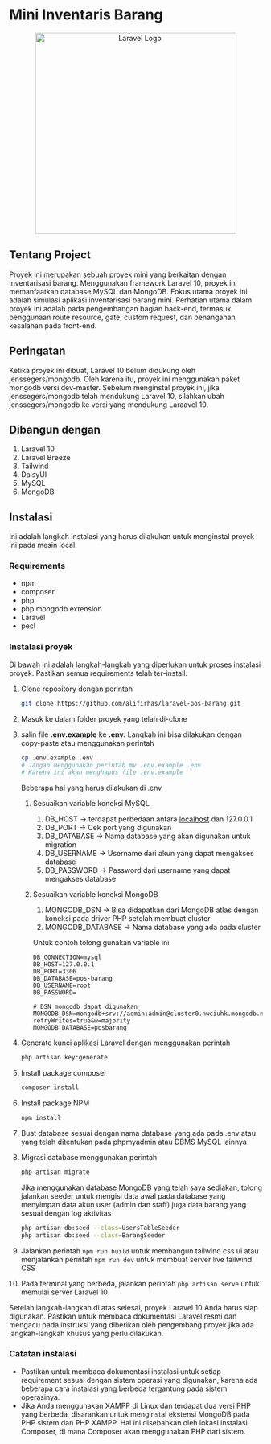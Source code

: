 # Mini Inventaris Barang

<p align="center">
    <a href="https://laravel.com" target="_blank">
        <img src="https://raw.githubusercontent.com/laravel/art/master/logo-lockup/5%20SVG/2%20CMYK/1%20Full%20Color/laravel-logolockup-cmyk-red.svg" width="400" alt="Laravel Logo">
    </a>
</p>

## Tentang Project

Proyek ini merupakan sebuah proyek mini yang berkaitan dengan inventarisasi barang. Menggunakan framework Laravel 10, proyek ini memanfaatkan database MySQL dan MongoDB. Fokus utama proyek ini adalah simulasi aplikasi inventarisasi barang mini. Perhatian utama dalam proyek ini adalah pada pengembangan bagian back-end, termasuk penggunaan route resource, gate, custom request, dan penanganan kesalahan pada front-end.

## Peringatan

Ketika proyek ini dibuat, Laravel 10 belum didukung oleh jenssegers/mongodb. Oleh karena itu, proyek ini menggunakan paket mongodb versi dev-master. Sebelum menginstal proyek ini, jika jenssegers/mongodb telah mendukung Laravel 10, silahkan ubah jenssegers/mongodb ke versi yang mendukung Laraavel 10.

## Dibangun dengan

1. Laravel 10
2. Laravel Breeze
3. Tailwind
4. DaisyUI
5. MySQL
6. MongoDB

## Instalasi

Ini adalah langkah instalasi yang harus dilakukan untuk menginstal proyek ini pada mesin local.

### Requirements

- npm
- composer
- php
- php mongodb extension
- Laravel
- pecl

### Instalasi proyek

Di bawah ini adalah langkah-langkah yang diperlukan untuk proses instalasi proyek. Pastikan semua requirements telah ter-install.

1. Clone repository dengan perintah

    ```bash
    git clone https://github.com/alifirhas/laravel-pos-barang.git
    ```

2. Masuk ke dalam folder proyek yang telah di-clone
3. salin file **.env.example** ke **.env.** Langkah ini bisa dilakukan dengan copy-paste atau menggunakan perintah

    ```bash
    cp .env.example .env
    # Jangan menggunakan perintah mv .env.example .env
    # Karena ini akan menghapus file .env.example
    ```

    Beberapa hal yang harus dilakukan di .env

    1. Sesuaikan variable koneksi MySQL
        1. DB_HOST → terdapat perbedaan antara [localhost](http://localhost) dan 127.0.0.1
        2. DB_PORT → Cek port yang digunakan
        3. DB_DATABASE → Nama database yang akan digunakan untuk migration
        4. DB_USERNAME → Username dari akun yang dapat mengakses database
        5. DB_PASSWORD → Password dari username yang dapat mengakses database
    2. Sesuaikan variable koneksi MongoDB
        1. MONGODB_DSN → Bisa didapatkan dari MongoDB atlas dengan koneksi pada driver PHP setelah membuat cluster
        2. MONGODB_DATABASE → Nama database yang ada pada cluster

        Untuk contoh tolong gunakan variable ini

        ```text
        DB_CONNECTION=mysql
        DB_HOST=127.0.0.1
        DB_PORT=3306
        DB_DATABASE=pos-barang
        DB_USERNAME=root
        DB_PASSWORD=
        
        # DSN mongodb dapat digunakan
        MONGODB_DSN=mongodb+srv://admin:admin@cluster0.nwciuhk.mongodb.net/?retryWrites=true&w=majority
        MONGODB_DATABASE=posbarang
        ```

4. Generate kunci aplikasi Laravel dengan menggunakan perintah

    ```bash
    php artisan key:generate
    ```

5. Install package composer

    ```bash
    composer install
    ```

6. Install package NPM

    ```bash
    npm install
    ```

7. Buat database sesuai dengan nama database yang ada pada .env atau yang telah ditentukan pada phpmyadmin atau DBMS MySQL lainnya
8. Migrasi database menggunakan perintah

    ```bash
    php artisan migrate
    ```

    Jika menggunakan database MongoDB yang telah saya sediakan, tolong jalankan seeder untuk mengisi data awal pada database yang menyimpan data akun user (admin dan staff) juga data barang yang sesuai dengan log aktivitas

    ```bash
    php artisan db:seed --class=UsersTableSeeder
    php artisan db:seed --class=BarangSeeder
    ```

9. Jalankan perintah `npm run build` untuk membangun tailwind css ui atau menjalankan perintah `npm run dev` untuk membuat server live tailwind CSS
10. Pada terminal yang berbeda, jalankan perintah `php artisan serve` untuk memulai server Laravel 10

Setelah langkah-langkah di atas selesai, proyek Laravel 10 Anda harus siap digunakan. Pastikan untuk membaca dokumentasi Laravel resmi dan mengacu pada instruksi yang diberikan oleh pengembang proyek jika ada langkah-langkah khusus yang perlu dilakukan.

### Catatan instalasi

- Pastikan untuk membaca dokumentasi instalasi untuk setiap requirement sesuai dengan sistem operasi yang digunakan, karena ada beberapa cara instalasi yang berbeda tergantung pada sistem operasinya.
- Jika Anda menggunakan XAMPP di Linux dan terdapat dua versi PHP yang berbeda, disarankan untuk menginstal ekstensi MongoDB pada PHP sistem dan PHP XAMPP. Hal ini disebabkan oleh lokasi instalasi Composer, di mana Composer akan menggunakan PHP dari sistem.
